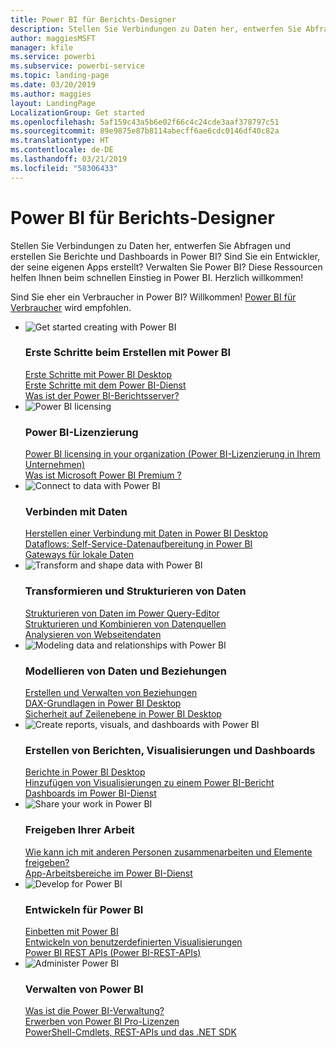 ```yaml
---
title: Power BI für Berichts-Designer
description: Stellen Sie Verbindungen zu Daten her, entwerfen Sie Abfragen und erstellen Sie Berichte und Dashboards in Power BI? Sind Sie ein Entwickler, der seine eigenen Apps erstellt, oder ein Power BI-Administrator?
author: maggiesMSFT
manager: kfile
ms.service: powerbi
ms.subservice: powerbi-service
ms.topic: landing-page
ms.date: 03/20/2019
ms.author: maggies
layout: LandingPage
LocalizationGroup: Get started
ms.openlocfilehash: 5af159c43a5b6e02f66c4c24cde3aaf378797c51
ms.sourcegitcommit: 89e9875e87b8114abecff6ae6cdc0146df40c82a
ms.translationtype: HT
ms.contentlocale: de-DE
ms.lasthandoff: 03/21/2019
ms.locfileid: "58306433"
---
```

# <a name="power-bi-for-report-designers"></a>Power BI für Berichts-Designer

Stellen Sie Verbindungen zu Daten her, entwerfen Sie Abfragen und erstellen Sie Berichte und Dashboards in Power BI? Sind Sie ein Entwickler, der seine eigenen Apps erstellt? Verwalten Sie Power BI? Diese Ressourcen helfen Ihnen beim schnellen Einstieg in Power BI. Herzlich willkommen!

Sind Sie eher ein Verbraucher in Power BI? Willkommen! [Power BI für Verbraucher](consumer/power-bi-consumer-landing.md) wird empfohlen.

<ul class="panelContent cardsF"> 
            <li> 
                  <div class="cardSize"> 
                        <div class="cardPadding"> 
                              <div class="card"> 
                                    <div class="cardImageOuter">
                                          <div class="cardImage">
                                                <img alt="Get started creating with Power BI" src="media/power-bi-creator-landing/power-bi-designer-get-started.svg" data-linktype="relative-path">
                                          </div>
                                    </div>
                                    <div class="cardText"> 
                                          <h3>Erste Schritte beim Erstellen mit Power BI</h3> 
                                          <p></p>
                                               <a href="desktop-what-is-desktop.md">Erste Schritte mit Power BI Desktop</a><br/> 
                                               <a href="power-bi-overview.md">Erste Schritte mit dem Power BI-Dienst</a><br/> 
                                               <a href="report-server/get-started.md">Was ist der Power BI-Berichtsserver?</a>
                                    </div> 
                              </div> 
                        </div> 
                  </div> 
            </li>
            <li> 
                  <div class="cardSize"> 
                        <div class="cardPadding"> 
                              <div class="card"> 
                                    <div class="cardImageOuter">
                                          <div class="cardImage">
                                                <img alt="Power BI licensing" src="media/power-bi-creator-landing/power-bi-designer-licensing.svg" data-linktype="relative-path">
                                          </div>
                                    </div>
                                    <div class="cardText"> 
                                          <h3>Power BI-Lizenzierung</h3> 
                                          <p></p>
                                                <a href="service-admin-licensing-organization.md">Power BI licensing in your organization (Power BI-Lizenzierung in Ihrem Unternehmen)</a><br/> 
                                                <a href="service-premium.md">Was ist Microsoft Power BI Premium ?</a> 
                                    </div> 
                              </div> 
                        </div> 
                  </div> 
            </li>
            <li> 
                  <div class="cardSize"> 
                        <div class="cardPadding"> 
                              <div class="card"> 
                                    <div class="cardImageOuter">
                                          <div class="cardImage">
                                                <img alt="Connect to data with Power BI" src="media/power-bi-creator-landing/power-bi-designer-connect-data.svg" data-linktype="relative-path">
                                          </div>
                                    </div>
                                    <div class="cardText"> 
                                          <h3>Verbinden mit Daten</h3> 
                                          <p></p>
                                                <a href="desktop-quickstart-connect-to-data.md">Herstellen einer Verbindung mit Daten in Power BI Desktop</a><br/> 
                                                <a href="service-dataflows-overview.md">Dataflows: Self-Service-Datenaufbereitung in Power BI</a><br/> 
                                                <a href="service-gateway-install.md">Gateways für lokale Daten</a>
                                    </div> 
                              </div> 
                        </div> 
                  </div> 
            </li>
            <li> 
                  <div class="cardSize"> 
                        <div class="cardPadding"> 
                              <div class="card"> 
                                    <div class="cardImageOuter">
                                          <div class="cardImage">
                                                <img alt="Transform and shape data with Power BI" src="media/power-bi-creator-landing/power-bi-designer-transform-shape-data.svg" data-linktype="relative-path">
                                          </div>
                                    </div>
                                    <div class="cardText"> 
                                          <h3>Transformieren und Strukturieren von Daten</h3> 
                                          <p></p>
                                                <a href="desktop-common-query-tasks.md">Strukturieren von Daten im Power Query-Editor</a><br/> 
                                                <a href="desktop-shape-and-combine-data.md">Strukturieren und Kombinieren von Datenquellen</a><br/> 
                                                <a href="desktop-tutorial-importing-and-analyzing-data-from-a-web-page.md">Analysieren von Webseitendaten</a>
                                    </div> 
                              </div> 
                        </div> 
                  </div> 
            </li>
            <li> 
                  <div class="cardSize"> 
                        <div class="cardPadding"> 
                              <div class="card"> 
                                    <div class="cardImageOuter">
                                          <div class="cardImage">
                                                <img alt="Modeling data and relationships with Power BI" src="media/power-bi-creator-landing/power-bi-designer-modeling-data-relationships.svg" data-linktype="relative-path">
                                          </div>
                                    </div>
                                    <div class="cardText"> 
                                          <h3>Modellieren von Daten und Beziehungen</h3> 
                                          <p></p>
                                                <a href="desktop-create-and-manage-relationships.md">Erstellen und Verwalten von Beziehungen</a><br/>
                                                <a href="desktop-quickstart-learn-dax-basics.md">DAX-Grundlagen in Power BI Desktop</a><br/> 
                                                <a href="service-admin-rls.md">Sicherheit auf Zeilenebene in Power BI Desktop</a> 
                                    </div> 
                              </div> 
                        </div> 
                  </div> 
            </li>
            <li> 
                  <div class="cardSize"> 
                        <div class="cardPadding"> 
                              <div class="card"> 
                                    <div class="cardImageOuter">
                                          <div class="cardImage">
                                                <img alt="Create reports, visuals, and dashboards with Power BI" src="media/power-bi-creator-landing/power-bi-designer-create-reports-visuals-dashboards.svg" data-linktype="relative-path">
                                          </div>
                                    </div>
                                    <div class="cardText"> 
                                          <h3>Erstellen von Berichten, Visualisierungen und Dashboards</h3> 
                                          <p></p>
                                                <a href="desktop-report-view.md">Berichte in Power BI Desktop</a><br/> 
                                                <a href="power-bi-report-add-visualizations-i.md">Hinzufügen von Visualisierungen zu einem Power BI-Bericht</a><br/> 
                                                <a href="service-dashboard-create.md">Dashboards im Power BI-Dienst</a>
                                    </div> 
                              </div> 
                        </div> 
                  </div> 
            </li>
            <li> 
                  <div class="cardSize"> 
                        <div class="cardPadding"> 
                              <div class="card"> 
                                    <div class="cardImageOuter">
                                          <div class="cardImage">
                                                <img alt="Share your work in Power BI" src="media/power-bi-creator-landing/power-bi-designer-share-work.svg" data-linktype="relative-path">
                                          </div>
                                    </div>
                                    <div class="cardText"> 
                                          <h3>Freigeben Ihrer Arbeit</h3> 
                                          <p></p>
                                                <a href="service-how-to-collaborate-distribute-dashboards-reports.md">Wie kann ich mit anderen Personen zusammenarbeiten und Elemente freigeben?</a><br/>
                                                <a href="service-create-workspaces.md">App-Arbeitsbereiche im Power BI-Dienst</a> 
                                    </div> 
                              </div> 
                        </div> 
                  </div> 
            </li>
            <li> 
                  <div class="cardSize"> 
                        <div class="cardPadding"> 
                              <div class="card"> 
                                    <div class="cardImageOuter">
                                          <div class="cardImage">
                                                <img alt="Develop for Power BI" src="media/power-bi-creator-landing/power-bi-designer-develop-power-bi.svg" data-linktype="relative-path">
                                          </div>
                                    </div>
                                    <div class="cardText"> 
                                          <h3>Entwickeln für Power BI</h3> 
                                          <p></p>
                                                <a href="developer/embedding.md">Einbetten mit Power BI</a><br/> 
                                                <a href="developer/custom-visual-develop-tutorial.md">Entwickeln von benutzerdefinierten Visualisierungen</a><br/> 
                                                <a href="https://docs.microsoft.com/rest/api/power-bi">Power BI REST APIs (Power BI-REST-APIs)</a>
                                    </div> 
                              </div> 
                        </div> 
                  </div> 
            </li>
            <li> 
                  <div class="cardSize"> 
                        <div class="cardPadding"> 
                              <div class="card"> 
                                    <div class="cardImageOuter">
                                          <div class="cardImage">
                                                <img alt="Administer Power BI" src="media/power-bi-creator-landing/power-bi-designer-administer-power-bi.svg" data-linktype="relative-path">
                                          </div>
                                    </div>
                                    <div class="cardText"> 
                                          <h3>Verwalten von Power BI</h3> 
                                          <p></p>
                                                <a href="service-admin-administering-power-bi-in-your-organization.md">Was ist die Power BI-Verwaltung?</a><br/> 
                                                <a href="service-admin-purchasing-power-bi-pro.md">Erwerben von Power BI Pro-Lizenzen</a><br/>
                                                <a href="service-admin-reference.md">PowerShell-Cmdlets, REST-APIs und das .NET SDK</a>
                                    </div> 
                              </div> 
                        </div> 
                  </div> 
            </li>
</ul>



